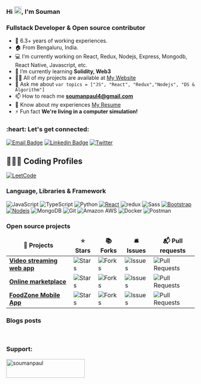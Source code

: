<h3 align="left"> Hi <img src="https://raw.githubusercontent.com/iampavangandhi/iampavangandhi/master/gifs/Hi.gif" width="20px">, I'm Souman 
	
</h3>
<!-- ## <img src="https://komarev.com/ghpvc/?username=soumanpaul&label=Profile%20views&color=0e75b6&style=flat" alt="soumanpaul" /> -->

<h3 align="left"> Fullstack Developer & Open source contributor</h3>

- :briefcase: 6.3+ years of working experiences.
- 🏠 From Bengaluru, India.
- :computer: I’m currently working on React, Redux, Nodejs, Express, Mongodb, React Native, Javascript, etc.
- 🌱 I’m currently learning **Solidity, Web3**
- 👨‍💻 All of my projects are available at [My Website](https://soumanpaul.github.io)
- 💬 Ask me about `var topics = ["JS", "React", "Redux","Nodejs", "DS & Algorithm"]`
- 📫 How to reach me **soumanpaul4@gmail.com**
- 📄 Know about my experiences [My Resume](https://drive.google.com/file/d/1ZKPwzza3PyTl2f61uxv1aGeLYmn6zEzc/view?usp=sharing)
- ⚡ Fun fact **We're living in a computer simulation!**

<h3 align="left">:heart: Let's get connected:</h3>
<p align="left">

[![Email Badge](https://img.shields.io/badge/-Email-c14438?style=flat-square&logo=Gmail&logoColor=white&link=mailto:pranaygupta.aec@gmail.com)](mailto:soumanpaul4@gmail.com)
[![Linkedin Badge](https://img.shields.io/badge/-LinkedIn-blue?style=flat-square&logo=Linkedin&logoColor=white&link=https://www.linkedin.com/in/souman/)](https://www.linkedin.com/in/souman/)
[![Twitter](https://img.shields.io/badge/Twitter-1DA1F2?style=flat-square&logo=twitter&logoColor=white)](https://twitter.com/iamsouman)

## 👨🏻‍💻 Coding Profiles

[![LeetCode](https://img.shields.io/badge/-LeetCode-FFA116?style=flat-square&logo=LeetCode&logoColor=black)](https://leetcode.com/SamPaul/)

### Language, Libraries & Framework

![JavaScript](https://img.shields.io/badge/-JavaScript-black?style=flat-square&logo=javascript)
![TypeScript](https://img.shields.io/badge/-TypeScript-007ACC?style=flat-square&logo=typescript&logoColor=white)
![Python](https://img.shields.io/badge/-Python-black?style=flat-square&logo=Python)
[![React](https://img.shields.io/badge/-React-black?style=flat-square&logo=react)](https://reactjs.org/)
<img alt="redux" src="https://img.shields.io/badge/-Redux-764ABC?style=flat-square&logo=redux&logoColor=white" />
<img alt="Sass" src="https://img.shields.io/badge/-Sass-CC6699?style=flat-square&logo=sass&logoColor=white" />
[![Bootstrap](https://img.shields.io/badge/-Bootstrap-563D7C?style=flat-square&logo=bootstrap)](https://getbootstrap.com/)
[![Nodejs](https://img.shields.io/badge/-Nodejs-black?style=flat-square&logo=Node.js)](https://nodejs.org/)
![MongoDB](https://img.shields.io/badge/MongoDB-%234ea94b.svg?logo=mongodb&logoColor=white)
![Git](https://img.shields.io/badge/-Git-black?style=flat-square&logo=git)
![Amazon AWS](https://img.shields.io/badge/Amazon%20AWS-232F3E?style=flat-square&logo=amazon-aws)
![Docker](https://img.shields.io/badge/-Docker-black?style=flat-square&logo=docker)
![Postman](https://img.shields.io/badge/Postman-FF6C37?logo=postman&logoColor=white)

<h3>Open source projects</h3>
<table>
  <thead align="center">
    <tr border: none;>
      <td><b>🎁 Projects</b></td>
      <td><b>⭐ Stars</b></td>
      <td><b>📚 Forks</b></td>
      <td><b>🛎 Issues</b></td>
      <td><b>📬 Pull requests</b></td>
    </tr>
  </thead>
  <tbody>
    <tr>
      <td><a href="https://github.com/soumanpaul/Video-streaming-web-app"><b>
Video streaming web app</b></a></td>
      <td><img alt="Stars" src="https://img.shields.io/github/stars/soumanpaul/Video-streaming-web-app?style=flat-square&labelColor=343b41"/></td>
      <td><img alt="Forks" src="https://img.shields.io/github/forks/soumanpaul/Video-streaming-web-app?style=flat-square&labelColor=343b41"/></td>
      <td><img alt="Issues" src="https://img.shields.io/github/issues/soumanpaul/Video-streaming-web-app?style=flat-square&labelColor=343b41"/></td>
      <td><img alt="Pull Requests" src="https://img.shields.io/github/issues-pr/soumanpaul/Video-streaming-web-app?style=flat-square&labelColor=343b41"/></td>
    </tr>
	  <tr>
      <td><a href="https://github.com/soumanpaul/E-commerce-web-app"><b> Online marketplace</b></a></td>
      <td><img alt="Stars" src="https://img.shields.io/github/stars/soumanpaul/E-commerce-web-app?style=flat-square&labelColor=343b41"/></td>
      <td><img alt="Forks" src="https://img.shields.io/github/forks/soumanpaul/E-commerce-web-app?style=flat-square&labelColor=343b41"/></td>
      <td><img alt="Issues" src="https://img.shields.io/github/issues/soumanpaul/E-commerce-web-app?style=flat-square&labelColor=343b41"/></td>
      <td><img alt="Pull Requests" src="https://img.shields.io/github/issues-pr/soumanpaul/E-commerce-web-app?style=flat-square&labelColor=343b41"/></td>
    </tr>
    <tr>
      <td><a href="https://github.com/soumanpaul/FoodZone-Mobile-App"><b>FoodZone Mobile App</b></a></td>
      <td><img alt="Stars" src="https://img.shields.io/github/stars/soumanpaul/FoodZone-Mobile-App?style=flat-square&labelColor=343b41"/></td>
      <td><img alt="Forks" src="https://img.shields.io/github/forks/soumanpaul/FoodZone-Mobile-App?style=flat-square&labelColor=343b41"/></td>
      <td><img alt="Issues" src="https://img.shields.io/github/issues/soumanpaul/FoodZone-Mobile-App?style=flat-square&labelColor=343b41"/></td>
      <td><img alt="Pull Requests" src="https://img.shields.io/github/issues-pr/soumanpaul/FoodZone-Mobile-App?style=flat-square&labelColor=343b41"/></td>
    </tr>
  </tbody>
</table>

### Blogs posts

<!-- BLOG-POST-LIST:START -->
<!-- BLOG-POST-LIST:END -->



<br>
<h3 align="left">Support:</h3>
<p><a href="https://www.buymeacoffee.com/soumanpaul"> <img align="left" src="https://cdn.buymeacoffee.com/buttons/v2/default-yellow.png" height="50" width="210" alt="soumanpaul" /></a></p>
